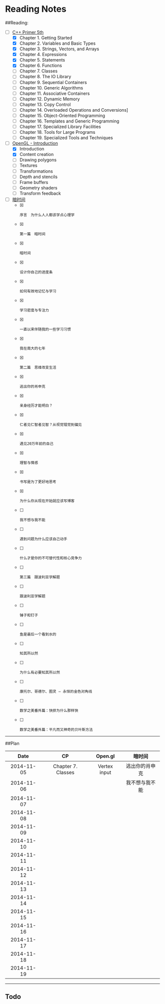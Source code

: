 Reading Notes
===========

##Reading:
- [ ] [C++ Primer 5th](http://book.douban.com/subject/24089577/)
  - [x] Chapter 1. Getting Started
  - [x] Chapter 2. Variables and Basic Types
  - [x] Chapter 3. Strings, Vectors, and Arrays
  - [x] Chapter 4. Expressions
  - [x] Chapter 5. Statements
  - [x] Chapter 6. Functions
  - [ ] Chapter 7. Classes
  - [ ] Chapter 8. The IO Library
  - [ ] Chapter 9. Sequential Containers
  - [ ] Chapter 10. Generic Algorithms
  - [ ] Chapter 11. Associative Containers
  - [ ] Chapter 12. Dynamic Memory
  - [ ] Chapter 13. Copy Control
  - [ ] Chapter 14. Overloaded Operations and Conversions]
  - [ ] Chapter 15. Object-Oriented Programming
  - [ ] Chapter 16. Templates and Generic Programming
  - [ ] Chapter 17. Specialized Library Facilities
  - [ ] Chapter 18. Tools for Large Programs
  - [ ] Chapter 19. Specialized Tools and Techniques
- [ ] [OpenGL - Introduction](https://open.gl)
  - [x] Introduction
  - [x] Content creation
  - [ ] Drawing polygons
  - [ ] Textures
  - [ ] Transformations
  - [ ] Depth and stencils
  - [ ] Frame buffers
  - [ ] Geometry shaders
  - [ ] Transform feedback
- [ ] [暗时间](http://book.douban.com/subject/6709809/)
  - [x] 	序言　为什么人人都该学点心理学
  - [x] 	第一篇　暗时间
  - [x] 	暗时间
  - [x] 	设计你自己的进度条
  - [x] 	如何有效地记忆与学习
  - [x] 	学习密度与专注力
  - [x] 	一直以来伴随我的一些学习习惯
  - [x] 	我在南大的七年
  - [x] 	第二篇　思维改变生活
  - [x] 	逃出你的肖申克
  - [x] 	亲身经历才能明白？
  - [x] 	仁者见仁智者见智？从视觉错觉到偏见
  - [x] 	遇见20万年前的自己
  - [x] 	理智与情感
  - [x] 	书写是为了更好地思考
  - [x] 	为什么你从现在开始就应该写博客
  - [ ] 	我不想与我不能
  - [ ] 	遇到问题为什么应该自己动手
  - [ ] 	什么才是你的不可替代性和核心竞争力
  - [ ] 	第三篇　跟波利亚学解题
  - [ ] 	跟波利亚学解题
  - [ ] 	锤子和钉子
  - [ ] 	鱼是最后一个看到水的
  - [ ] 	知其所以然
  - [ ] 	为什么有必要知其所以然
  - [ ] 	康托尔、哥德尔、图灵 — 永恒的金色对角线
  - [ ] 	数学之美番外篇：快排为什么那样快
  - [ ] 	数学之美番外篇：平凡而又神奇的贝叶斯方法

----------

##Plan

| Date | CP | Open.gl | 暗时间 |
|:----:|:--:|:-------:|:------:|
|	2014-11-05	| Chapter 7. Classes | Vertex input | 逃出你的肖申克 |
|	2014-11-06	| | | 我不想与我不能 |
|	2014-11-07	|
|	2014-11-08	|
|	2014-11-09	|
|	2014-11-10	|
|	2014-11-11	|
|	2014-11-12	|
|	2014-11-13	|
|	2014-11-14	|
|	2014-11-15	|
|	2014-11-16	|
|	2014-11-17	|
|	2014-11-18	|
|	2014-11-19	|

------

## Todo
